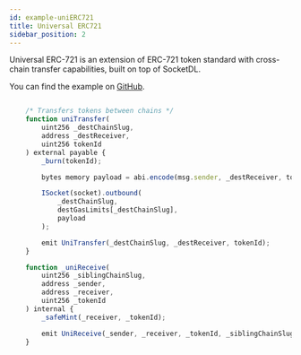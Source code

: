 ```yaml
---
id: example-uniERC721
title: Universal ERC721
sidebar_position: 2
---
```


Universal ERC-721 is an extension of ERC-721 token standard with cross-chain transfer capabilities, built on top of SocketDL.

You can find the example on [GitHub](https://github.com/SocketDotTech/socketDL-examples/tree/feat/universal-token/src/universalTokens/uniERC721).

```javascript

    /* Transfers tokens between chains */
    function uniTransfer(
        uint256 _destChainSlug,
        address _destReceiver,
        uint256 tokenId
    ) external payable {
        _burn(tokenId);

        bytes memory payload = abi.encode(msg.sender, _destReceiver, tokenId);

        ISocket(socket).outbound(
            _destChainSlug,
            destGasLimits[_destChainSlug],
            payload
        );

        emit UniTransfer(_destChainSlug, _destReceiver, tokenId);
    }

    function _uniReceive(
        uint256 _siblingChainSlug,
        address _sender,
        address _receiver,
        uint256 _tokenId
    ) internal {
        _safeMint(_receiver, _tokenId);

        emit UniReceive(_sender, _receiver, _tokenId, _siblingChainSlug);
    }

```